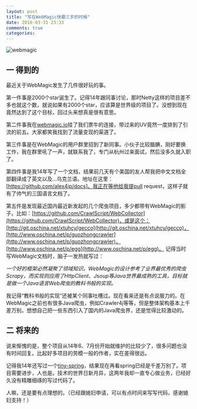 ```yaml
---
layout: post
title: "写在WebMagic快要三岁的时候"
date: 2016-03-31 23:33
comments: true
categories: 
---
```


![webmagic](http://img.piaoniu.com/webmagic.jpeg)

## 一 得到的

最近关于WebMagic发生了几件很好玩的事。

第一件事是2000个star诞生了。记得14年跟同事讨论，那时Netty这样的项目差不多也就这个数，就说如果有2000个star，应该算是世界级的项目了。没想到现在竟然达到了这个目标，回过头来想真是很有意思。

<!--more-->

第二件事我在[webmagic.io](http://webmagic.io)挂了我们票牛的连接，带过来的UV竟然一度排到了引流的前五。大家都笑我找到了流量变现的渠道了。

第三件事是在WebMagic的用户群里招到了新同事。小伙子比较腼腆，刚好要换工作，我在群里吼了一声，就联系我了，专门从杭州过来面试，然后没多久就入职了。

第四件事是我14年写了一个文档，结果前几天有个美国的友人帮我把中文文档全部翻译成了英文以及…乌克兰语。地址在这里：[https://github.com/alex4ip/docs]。我正在等他给我提pull request，这样子就有了帅气的三国语言文档了。

第五件是发现最近国内最近新发起的几个爬虫项目，多少都带有WebMagic的影子。比如：[https://github.com/CrawlScript/WebCollector](https://github.com/CrawlScript/WebCollector)，或是这个：[http://git.oschina.net/xtuhcy/gecco](http://git.oschina.net/xtuhcy/gecco)，[http://www.oschina.net/p/guozhongcrawler](http://www.oschina.net/p/guozhongcrawler)，[http://www.oschina.net/p/egg](http://www.oschina.net/p/egg)。
记得当时写WebMagic文档时，脑子一发热就写过：

*一个好的框架必然凝聚了领域知识。WebMagic的设计参考了业界最优秀的爬虫Scrapy，而实现则应用了HttpClient、Jsoup等Java世界最成熟的工具，目标就是做一个Java语言Web爬虫的教科书般的实现。*

我记得“教科书般的实现”还被某个同事吐槽过。现在看来还是有点说服力的。在WebMagic之前也有很多Java爬虫，例如Crawler4j等等，但是整体架构基本上千差万别。想想自己把一些东西引入了国内的Java爬虫界，还是觉得比较激动的。

## 二 将来的

说来惭愧的是，整个项目从14年6、7月份开始就维护的比较少了，很多问题也没有时间回复。比起好多项目的劳模一般的作者，实在差得很远。

记得我14年还写过一个[tiny-spring](https://github.com/code4craft/tiny-spring)，结果现在再看spring已经是千差万别了。项目需要进步，人也是。技术的世界日新月异，这两年我却一直专心做业务，已经好久没有精雕细琢的写过代码了。

人嘛，还是要有点理想的。（已经跟媳妇申请，可以有点时间来写写代码，感谢媳妇支持！）